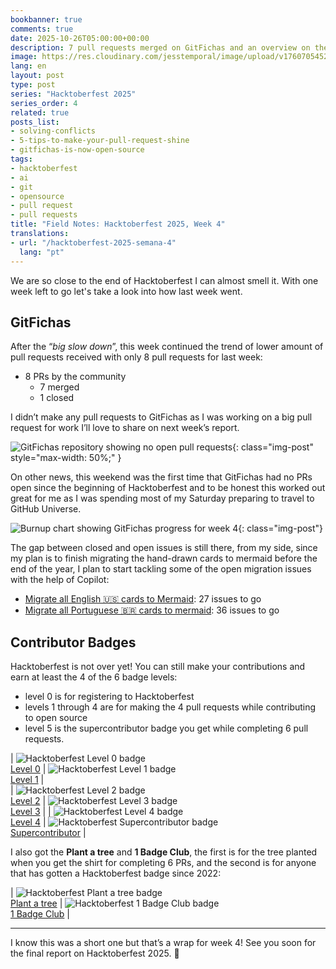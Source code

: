 ```yaml
---
bookbanner: true
comments: true
date: 2025-10-26T05:00:00+00:00
description: 7 pull requests merged on GitFichas and an overview on the hacktoberfest badges.
image: https://res.cloudinary.com/jesstemporal/image/upload/v1760705452/covers/hacktoberfest.jpg
lang: en
layout: post
type: post
series: "Hacktoberfest 2025"
series_order: 4
related: true
posts_list:
- solving-conflicts
- 5-tips-to-make-your-pull-request-shine
- gitfichas-is-now-open-source
tags:
- hacktoberfest
- ai
- git
- opensource
- pull request
- pull requests
title: "Field Notes: Hacktoberfest 2025, Week 4"
translations:
- url: "/hacktoberfest-2025-semana-4"
  lang: "pt"
---
```


We are so close to the end of Hacktoberfest I can almost smell it. With one week left to go let's take a look into how last week went.

## GitFichas

After the “*big slow down*”, this week continued the trend of lower amount of pull requests received with only 8 pull requests for last week:

- 8 PRs by the community
    - 7 merged
    - 1 closed

I didn’t make any pull requests to GitFichas as I was working on a big pull request for work I’ll love to share on next week’s report.

![GitFichas repository showing no open pull requests](https://res.cloudinary.com/jesstemporal/image/upload/v1761496046/images/hacktoberfest-2025-w4/no-prs-open_gknasa.jpg){: class="img-post" style="max-width: 50%;" }

On other news, this weekend was the first time that GitFichas had no PRs open since the beginning of Hacktoberfest and to be honest this worked out great for me as I was spending most of my Saturday preparing to travel to GitHub Universe.

![Burnup chart showing GitFichas progress for week 4](https://res.cloudinary.com/jesstemporal/image/upload/v1761495977/images/hacktoberfest-2025-w4/burnup-week-4_uwgzrr.png){: class="img-post"}

The gap between closed and open issues is still there, from my side, since my plan is to finish migrating the hand-drawn cards to mermaid before the end of the year, I plan to start tackling some of the open migration issues with the help of Copilot:

- [Migrate all English 🇺🇸 cards to Mermaid](https://github.com/jtemporal/gitfichas/issues/385): 27 issues to go
- [Migrate all Portuguese 🇧🇷 cards to mermaid](https://github.com/jtemporal/gitfichas/issues/65): 36 issues to go

## Contributor Badges

Hacktoberfest is not over yet! You can still make your contributions and earn at least the 4 of the 6 badge levels:

- level 0 is for registering to Hacktoberfest
- levels 1 through 4 are for making the 4 pull requests while contributing to open source
- level 5 is the supercontributor badge you get while completing 6 pull requests.


| ![Hacktoberfest Level 0 badge](https://res.cloudinary.com/jesstemporal/image/upload/v1761496713/images/hacktoberfest-2025-w4/lvl0-human_jcklte.webp) <br>[Level 0](https://www.holopin.io/hacktoberfest2025/userbadge/cmfugxuyz0001l104bsvhumlx) | ![Hacktoberfest Level 1 badge](https://res.cloudinary.com/jesstemporal/image/upload/v1761496355/images/hacktoberfest-2025-w4/lvl1-human_nwvwwm.webp) <br>[Level 1](https://www.holopin.io/hacktoberfest2025/userbadge/cmgjivt9x004wjv04tj9hiamp) |   
| ![Hacktoberfest Level 2 badge](https://res.cloudinary.com/jesstemporal/image/upload/v1761496357/images/hacktoberfest-2025-w4/lvl2-human_gmeian.webp) <br>[Level 2](https://www.holopin.io/hacktoberfest2025/userbadge/cmgjo5qd00047ld0487evw3y2) | ![Hacktoberfest Level 3 badge](https://res.cloudinary.com/jesstemporal/image/upload/v1761496357/images/hacktoberfest-2025-w4/lvl3-human_egutsh.webp) <br>[Level 3](https://www.holopin.io/hacktoberfest2025/userbadge/cmgjtgwh800gbjo04fzjw6zev) |
| ![Hacktoberfest Level 4 badge](https://res.cloudinary.com/jesstemporal/image/upload/v1761496357/images/hacktoberfest-2025-w4/lvl4-human_no3xrc.webp) <br>[Level 4](https://www.holopin.io/hacktoberfest2025/userbadge/cmgjth6e9003wjr048lfiogn8) | ![Hacktoberfest Supercontributor badge](https://res.cloudinary.com/jesstemporal/image/upload/v1761497093/images/hacktoberfest-2025-w4/lvl5-human_ycmtb6.webp) <br>[Supercontributor](https://www.holopin.io/hacktoberfest2025/userbadge/cmgjthekm004ol204irxkgqp6) |

I also got the **Plant a tree** and **1 Badge Club**, the first is for the tree planted when you get the shirt for completing 6 PRs, and the second is for anyone that has gotten a Hacktoberfest badge since 2022:

| ![Hacktoberfest Plant a tree badge](https://res.cloudinary.com/jesstemporal/image/upload/v1761496948/images/hacktoberfest-2025-w4/plantatree.webp) <br>[Plant a tree](https://www.holopin.io/userbadge/cmgjtujb20075jr04ik32pbcn) | ![Hacktoberfest 1 Badge Club badge](https://res.cloudinary.com/jesstemporal/image/upload/v1761497464/images/hacktoberfest-2025-w4/1-badge.webp) <br>[1 Badge Club](https://www.holopin.io/userbadge/cmgzybiwe01pnl204bktxtxdt) |

---

I know this was a short one but that’s a wrap for week 4! See you soon for the final report on Hacktoberfest 2025. 🎃